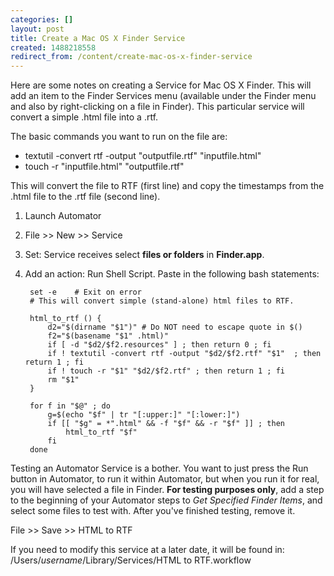 ```yaml
---
categories: []
layout: post
title: Create a Mac OS X Finder Service
created: 1488218558
redirect_from: /content/create-mac-os-x-finder-service
---
```

Here are some notes on creating a Service for Mac OS X Finder.  This will add an item to the Finder Services menu (available under the Finder menu and also by right-clicking on a file in Finder).  This particular service will convert a simple .html file into a .rtf.

The basic commands you want to run on the file are:

* textutil -convert rtf -output "outputfile.rtf" "inputfile.html"
* touch -r "inputfile.html" "outputfile.rtf"

This will convert the file to RTF (first line) and copy the timestamps from the .html file to the .rtf file (second line).

1. Launch Automator
1. File >> New >> Service
1. Set: Service receives select **files or folders** in **Finder.app**.
1. Add an action: Run Shell Script.  Paste in the following bash statements:

        set -e    # Exit on error
        # This will convert simple (stand-alone) html files to RTF.
        
        html_to_rtf () { 
            d2="$(dirname "$1")" # Do NOT need to escape quote in $()
            f2="$(basename "$1" .html)"
            if [ -d "$d2/$f2.resources" ] ; then return 0 ; fi
            if ! textutil -convert rtf -output "$d2/$f2.rtf" "$1"  ; then return 1 ; fi
            if ! touch -r "$1" "$d2/$f2.rtf" ; then return 1 ; fi
            rm "$1"
        }
        
        for f in "$@" ; do
            g=$(echo "$f" | tr "[:upper:]" "[:lower:]")
            if [[ "$g" = *".html" && -f "$f" && -r "$f" ]] ; then
                html_to_rtf "$f"
            fi
        done

Testing an Automator Service is a bother.  You want to just press the Run button in Automator, to run it within Automator, but when you run it for real, you will have selected a file in Finder.  **For testing purposes only**, add a step to the beginning of your Automator steps to *Get Specified Finder Items*, and select some files to test with.  After you've finished testing, remove it.

File >> Save >> HTML to RTF

If you need to modify this service at a later date, it will be found in: /Users/*username*/Library/Services/HTML to RTF.workflow


